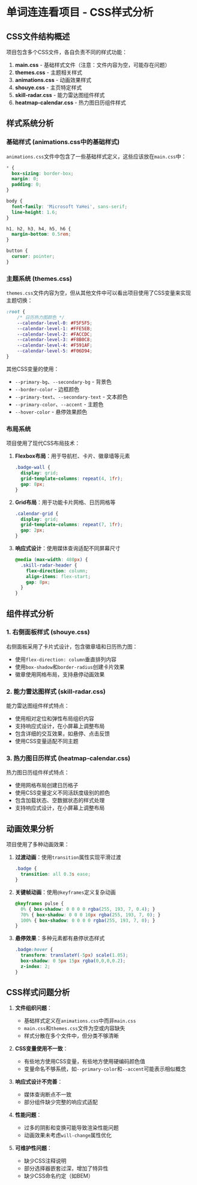 # 单词连连看项目 - CSS样式分析

## CSS文件结构概述

项目包含多个CSS文件，各自负责不同的样式功能：

1. **main.css** - 基础样式文件（注意：文件内容为空，可能存在问题）
2. **themes.css** - 主题相关样式
3. **animations.css** - 动画效果样式
4. **shouye.css** - 主页特定样式
5. **skill-radar.css** - 能力雷达图组件样式
6. **heatmap-calendar.css** - 热力图日历组件样式

## 样式系统分析

### 基础样式 (animations.css中的基础样式)

`animations.css`文件中包含了一些基础样式定义，这些应该放在`main.css`中：

```css
* {
  box-sizing: border-box;
  margin: 0;
  padding: 0;
}

body {
  font-family: 'Microsoft YaHei', sans-serif;
  line-height: 1.6;
}

h1, h2, h3, h4, h5, h6 {
  margin-bottom: 0.5rem;
}

button {
  cursor: pointer;
}
```

### 主题系统 (themes.css)

`themes.css`文件内容为空，但从其他文件中可以看出项目使用了CSS变量来实现主题切换：

```css
:root {
    /* 日历热力图颜色 */
    --calendar-level-0: #F5F5F5;
    --calendar-level-1: #FFE5EB;
    --calendar-level-2: #FACCDC;
    --calendar-level-3: #F8B0C8;
    --calendar-level-4: #F591AF;
    --calendar-level-5: #F06D94;
}
```

其他CSS变量的使用：
- `--primary-bg`、`--secondary-bg` - 背景色
- `--border-color` - 边框颜色
- `--primary-text`、`--secondary-text` - 文本颜色
- `--primary-color`、`--accent` - 主题色
- `--hover-color` - 悬停效果颜色

### 布局系统

项目使用了现代CSS布局技术：

1. **Flexbox布局**：用于导航栏、卡片、徽章墙等元素
   ```css
   .badge-wall {
     display: grid;
     grid-template-columns: repeat(4, 1fr);
     gap: 8px;
   }
   ```

2. **Grid布局**：用于功能卡片网格、日历网格等
   ```css
   .calendar-grid {
     display: grid;
     grid-template-columns: repeat(7, 1fr);
     gap: 2px;
   }
   ```

3. **响应式设计**：使用媒体查询适配不同屏幕尺寸
   ```css
   @media (max-width: 480px) {
     .skill-radar-header {
       flex-direction: column;
       align-items: flex-start;
       gap: 8px;
     }
   }
   ```

## 组件样式分析

### 1. 右侧面板样式 (shouye.css)

右侧面板采用了卡片式设计，包含徽章墙和日历热力图：

- 使用`flex-direction: column`垂直排列内容
- 使用`box-shadow`和`border-radius`创建卡片效果
- 徽章使用网格布局，支持悬停动画效果

### 2. 能力雷达图样式 (skill-radar.css)

能力雷达图组件样式特点：

- 使用相对定位和弹性布局组织内容
- 支持响应式设计，在小屏幕上调整布局
- 包含详细的交互效果，如悬停、点击反馈
- 使用CSS变量适配不同主题

### 3. 热力图日历样式 (heatmap-calendar.css)

热力图日历组件样式特点：

- 使用网格布局创建日历格子
- 使用CSS变量定义不同活跃度级别的颜色
- 包含加载状态、空数据状态的样式处理
- 支持响应式设计，在小屏幕上调整布局

## 动画效果分析

项目使用了多种动画效果：

1. **过渡动画**：使用`transition`属性实现平滑过渡
   ```css
   .badge {
     transition: all 0.3s ease;
   }
   ```

2. **关键帧动画**：使用`@keyframes`定义复杂动画
   ```css
   @keyframes pulse {
     0% { box-shadow: 0 0 0 0 rgba(255, 193, 7, 0.4); }
     70% { box-shadow: 0 0 0 10px rgba(255, 193, 7, 0); }
     100% { box-shadow: 0 0 0 0 rgba(255, 193, 7, 0); }
   }
   ```

3. **悬停效果**：多种元素都有悬停状态样式
   ```css
   .badge:hover {
     transform: translateY(-5px) scale(1.05);
     box-shadow: 0 5px 15px rgba(0,0,0,0.2);
     z-index: 2;
   }
   ```

## CSS样式问题分析

1. **文件组织问题**：
   - 基础样式定义在`animations.css`中而非`main.css`
   - `main.css`和`themes.css`文件为空或内容缺失
   - 样式分散在多个文件中，但分类不够清晰

2. **CSS变量使用不一致**：
   - 有些地方使用CSS变量，有些地方使用硬编码颜色值
   - 变量命名不够系统，如`--primary-color`和`--accent`可能表示相似概念

3. **响应式设计不完善**：
   - 媒体查询断点不一致
   - 部分组件缺少完整的响应式适配

4. **性能问题**：
   - 过多的阴影和变换可能导致渲染性能问题
   - 动画效果未考虑`will-change`属性优化

5. **可维护性问题**：
   - 缺少CSS注释说明
   - 部分选择器嵌套过深，增加了特异性
   - 缺少CSS命名约定（如BEM）
